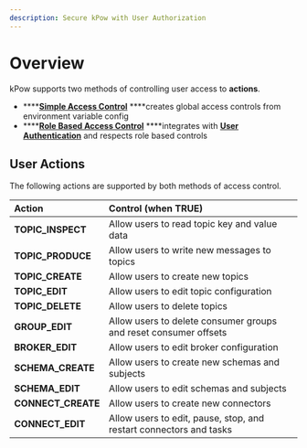 ```yaml
---
description: Secure kPow with User Authorization
---
```


# Overview

kPow supports two methods of controlling user access to **actions**.

* \*\*\*\*[**Simple Access Control**](simple-access-control.md) ****creates global access controls from environment variable config
* \*\*\*\*[**Role Based Access Control**](role-based-access-control.md) ****integrates with [**User Authentication**](../user-authentication/overview.md) and respects role based controls

## User Actions

The following actions are supported by both methods of access control.

| Action | Control \(when TRUE\) |
| :--- | :--- |
| **TOPIC\_INSPECT** | Allow users to read topic key and value data |
| **TOPIC\_PRODUCE** | Allow users to write new messages to topics |
| **TOPIC\_CREATE** | Allow users to create new topics |
| **TOPIC\_EDIT** | Allow users to edit topic configuration |
| **TOPIC\_DELETE** | Allow users to delete topics |
| **GROUP\_EDIT** | Allow users to delete consumer groups and reset consumer offsets |
| **BROKER\_EDIT** | Allow users to edit broker configuration |
| **SCHEMA\_CREATE** | Allow users to create new schemas and subjects |
| **SCHEMA\_EDIT** | Allow users to edit schemas and subjects |
| **CONNECT\_CREATE** | Allow users to create new connectors |
| **CONNECT\_EDIT** | Allow users to edit, pause, stop, and restart connectors and tasks |

